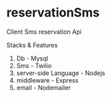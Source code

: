 # reservationSms
Client Sms reservation Api

Stacks & Features
1. Db - Mysql
2. Sms - Twilio 
3. server-side Language - Nodejs
4. middleware - Express
5. email - Nodemailer




